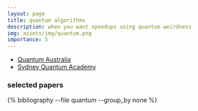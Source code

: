 ```yaml
---
layout: page
title: quantum algorithms
description: when you want speedups using quantum weirdness
img: assets/img/quantum.png
importance: 5
---
```




- [Quantum Australia](https://quantum-australia.com)
- [Sydney Quantum Academy](https://sydneyquantum.org)

### selected papers
<div class="publications">
  {% bibliography --file quantum --group_by none %}
</div>

